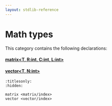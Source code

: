 ```yaml
---
layout: stdlib-reference
---
```

# Math types

This category contains the following declarations:

#### [matrix\<T, R:int, C:int, L:int\>](../matrix/index.html)

#### [vector\<T, N:int\>](../vector/index.html)


```{toctree}
:titlesonly:
:hidden:

matrix <matrix/index>
vector <vector/index>
```
